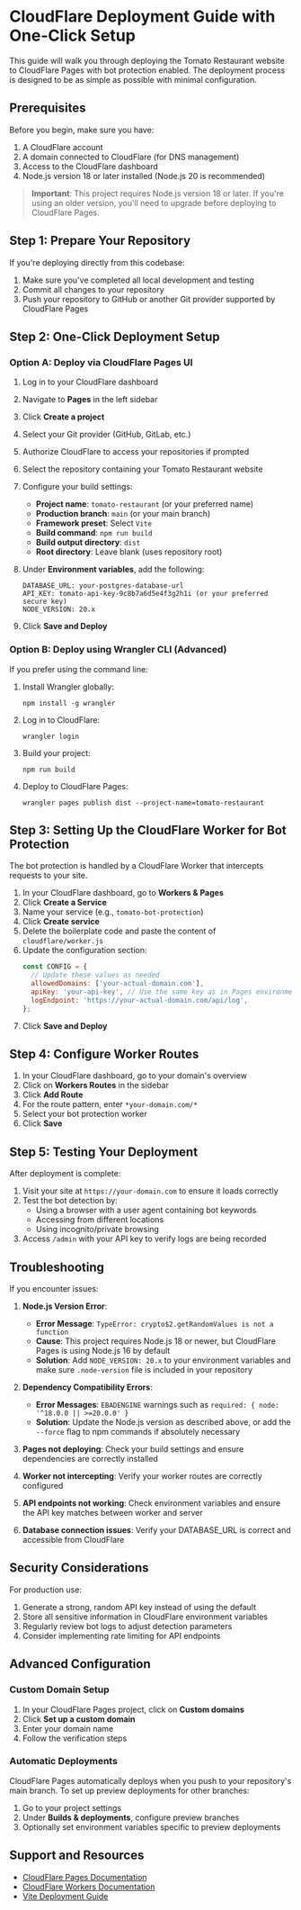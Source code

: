 # CloudFlare Deployment Guide with One-Click Setup

This guide will walk you through deploying the Tomato Restaurant website to CloudFlare Pages with bot protection enabled. The deployment process is designed to be as simple as possible with minimal configuration.

## Prerequisites

Before you begin, make sure you have:

1. A CloudFlare account
2. A domain connected to CloudFlare (for DNS management)
3. Access to the CloudFlare dashboard
4. Node.js version 18 or later installed (Node.js 20 is recommended)

> **Important**: This project requires Node.js version 18 or later. If you're using an older version, you'll need to upgrade before deploying to CloudFlare Pages.

## Step 1: Prepare Your Repository

If you're deploying directly from this codebase:

1. Make sure you've completed all local development and testing
2. Commit all changes to your repository
3. Push your repository to GitHub or another Git provider supported by CloudFlare Pages

## Step 2: One-Click Deployment Setup

### Option A: Deploy via CloudFlare Pages UI

1. Log in to your CloudFlare dashboard
2. Navigate to **Pages** in the left sidebar
3. Click **Create a project**
4. Select your Git provider (GitHub, GitLab, etc.)
5. Authorize CloudFlare to access your repositories if prompted
6. Select the repository containing your Tomato Restaurant website
7. Configure your build settings:
   - **Project name**: `tomato-restaurant` (or your preferred name)
   - **Production branch**: `main` (or your main branch)
   - **Framework preset**: Select `Vite`
   - **Build command**: `npm run build`
   - **Build output directory**: `dist`
   - **Root directory**: Leave blank (uses repository root)

8. Under **Environment variables**, add the following:
   ```
   DATABASE_URL: your-postgres-database-url
   API_KEY: tomato-api-key-9c8b7a6d5e4f3g2h1i (or your preferred secure key)
   NODE_VERSION: 20.x
   ```

9. Click **Save and Deploy**

### Option B: Deploy using Wrangler CLI (Advanced)

If you prefer using the command line:

1. Install Wrangler globally:
   ```
   npm install -g wrangler
   ```

2. Log in to CloudFlare:
   ```
   wrangler login
   ```

3. Build your project:
   ```
   npm run build
   ```

4. Deploy to CloudFlare Pages:
   ```
   wrangler pages publish dist --project-name=tomato-restaurant
   ```

## Step 3: Setting Up the CloudFlare Worker for Bot Protection

The bot protection is handled by a CloudFlare Worker that intercepts requests to your site.

1. In your CloudFlare dashboard, go to **Workers & Pages**
2. Click **Create a Service**
3. Name your service (e.g., `tomato-bot-protection`)
4. Click **Create service**
5. Delete the boilerplate code and paste the content of `cloudflare/worker.js`
6. Update the configuration section:
   ```javascript
   const CONFIG = {
     // Update these values as needed
     allowedDomains: ['your-actual-domain.com'],
     apiKey: 'your-api-key', // Use the same key as in Pages environment variables
     logEndpoint: 'https://your-actual-domain.com/api/log',
   };
   ```
7. Click **Save and Deploy**

## Step 4: Configure Worker Routes

1. In your CloudFlare dashboard, go to your domain's overview
2. Click on **Workers Routes** in the sidebar
3. Click **Add Route**
4. For the route pattern, enter `*your-domain.com/*`
5. Select your bot protection worker
6. Click **Save**

## Step 5: Testing Your Deployment

After deployment is complete:

1. Visit your site at `https://your-domain.com` to ensure it loads correctly
2. Test the bot detection by:
   - Using a browser with a user agent containing bot keywords
   - Accessing from different locations
   - Using incognito/private browsing
3. Access `/admin` with your API key to verify logs are being recorded

## Troubleshooting

If you encounter issues:

1. **Node.js Version Error**: 
   - **Error Message**: `TypeError: crypto$2.getRandomValues is not a function`
   - **Cause**: This project requires Node.js 18 or newer, but CloudFlare Pages is using Node.js 16 by default
   - **Solution**: Add `NODE_VERSION: 20.x` to your environment variables and make sure `.node-version` file is included in your repository

2. **Dependency Compatibility Errors**:
   - **Error Messages**: `EBADENGINE` warnings such as `required: { node: '^18.0.0 || >=20.0.0' }`
   - **Solution**: Update the Node.js version as described above, or add the `--force` flag to npm commands if absolutely necessary

3. **Pages not deploying**: Check your build settings and ensure dependencies are correctly installed
4. **Worker not intercepting**: Verify your worker routes are correctly configured
5. **API endpoints not working**: Check environment variables and ensure the API key matches between worker and server
6. **Database connection issues**: Verify your DATABASE_URL is correct and accessible from CloudFlare

## Security Considerations

For production use:

1. Generate a strong, random API key instead of using the default
2. Store all sensitive information in CloudFlare environment variables
3. Regularly review bot logs to adjust detection parameters
4. Consider implementing rate limiting for API endpoints

## Advanced Configuration

### Custom Domain Setup

1. In your CloudFlare Pages project, click on **Custom domains**
2. Click **Set up a custom domain**
3. Enter your domain name
4. Follow the verification steps

### Automatic Deployments

CloudFlare Pages automatically deploys when you push to your repository's main branch. To set up preview deployments for other branches:

1. Go to your project settings
2. Under **Builds & deployments**, configure preview branches
3. Optionally set environment variables specific to preview deployments

## Support and Resources

- [CloudFlare Pages Documentation](https://developers.cloudflare.com/pages/)
- [CloudFlare Workers Documentation](https://developers.cloudflare.com/workers/)
- [Vite Deployment Guide](https://vitejs.dev/guide/static-deploy.html)